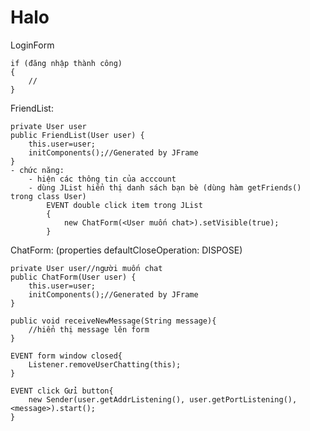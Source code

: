 # Halo
LoginForm

	if (đăng nhập thành công)
	{
		//
	}
	
FriendList:

	private User user
	public FriendList(User user) {
		this.user=user;
		initComponents();//Generated by JFrame
	}
	- chức năng:
		- hiện các thông tin của acccount
		- dùng JList hiển thị danh sách bạn bè (dùng hàm getFriends() trong class User)
			EVENT double click item trong JList
			{
				new ChatForm(<User muốn chat>).setVisible(true);
			}
ChatForm: (properties defaultCloseOperation: DISPOSE)

	private User user//người muốn chat
	public ChatForm(User user) {
		this.user=user;
		initComponents();//Generated by JFrame
	}

	public void receiveNewMessage(String message){
		//hiển thị message lên form
	}

	EVENT form window closed{
		Listener.removeUserChatting(this);
	}

	EVENT click Gửi button{
		new Sender(user.getAddrListening(), user.getPortListening(), <message>).start();
	}
